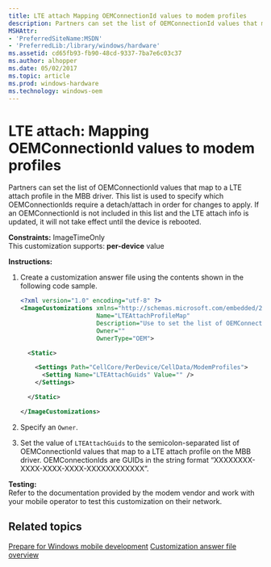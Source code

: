 ```yaml
---
title: LTE attach Mapping OEMConnectionId values to modem profiles
description: Partners can set the list of OEMConnectionId values that map to a LTE attach profile in the MBB driver.
MSHAttr:
- 'PreferredSiteName:MSDN'
- 'PreferredLib:/library/windows/hardware'
ms.assetid: cd65fb93-fb90-48cd-9337-7ba7e6c03c37
ms.author: alhopper
ms.date: 05/02/2017
ms.topic: article
ms.prod: windows-hardware
ms.technology: windows-oem
---
```


# LTE attach: Mapping OEMConnectionId values to modem profiles


Partners can set the list of OEMConnectionId values that map to a LTE attach profile in the MBB driver. This list is used to specify which OEMConnectionIds require a detach/attach in order for changes to apply. If an OEMConnectionId is not included in this list and the LTE attach info is updated, it will not take effect until the device is rebooted.

<a href="" id="constraints---imagetimeonly"></a>**Constraints:** ImageTimeOnly  
This customization supports: **per-device** value

<a href="" id="instructions-"></a>**Instructions:**  
1.  Create a customization answer file using the contents shown in the following code sample.

    ```XML
    <?xml version="1.0" encoding="utf-8" ?>  
    <ImageCustomizations xmlns="http://schemas.microsoft.com/embedded/2004/10/ImageUpdate"  
                         Name="LTEAttachProfileMap"  
                         Description="Use to set the list of OEMConnectionId values that map to a LTE attach profile on the MBB driver side."  
                         Owner=""  
                         OwnerType="OEM">

      <Static>  

        <Settings Path="CellCore/PerDevice/CellData/ModemProfiles">        
          <Setting Name="LTEAttachGuids" Value="" />    
        </Settings>  

      </Static>

    </ImageCustomizations>
    ```

2.  Specify an `Owner`.

3.  Set the value of `LTEAttachGuids` to the semicolon-separated list of OEMConnectionId values that map to a LTE attach profile on the MBB driver. OEMConnectionIds are GUIDs in the string format “XXXXXXXX-XXXX-XXXX-XXXX-XXXXXXXXXXXX”.

<a href="" id="testing-"></a>**Testing:**  
Refer to the documentation provided by the modem vendor and work with your mobile operator to test this customization on their network.

## Related topics

[Prepare for Windows mobile development](https://docs.microsoft.com/en-us/windows-hardware/manufacture/mobile/preparing-for-windows-mobile-development)
[Customization answer file overview](https://docs.microsoft.com/en-us/windows-hardware/customize/mobile/mcsf/customization-answer-file)